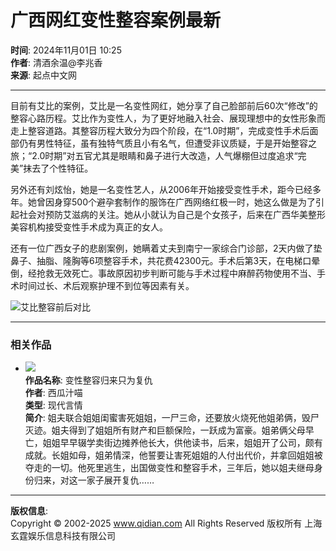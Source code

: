 # 广西网红变性整容案例最新

**时间**: 2024年11月01日 10:25  
**作者**: 清酒余温@李兆香  
**来源**: 起点中文网

---

目前有艾比的案例，艾比是一名变性网红，她分享了自己脸部前后60次“修改”的整容心路历程。艾比作为变性人，为了更好地融入社会、展现理想中的女性形象而走上整容道路。其整容历程大致分为四个阶段，在“1.0时期”，完成变性手术后面部仍有男性特征，虽有独特气质且小有名气，但遭受非议质疑，于是开始整容之旅；“2.0时期”对五官尤其是眼睛和鼻子进行大改造，人气爆棚但过度追求“完美”抹去了个性特征。

另外还有刘炫怡，她是一名变性艺人，从2006年开始接受变性手术，距今已经多年。她曾因身穿500个避孕套制作的服饰在广西网络红极一时，她这么做是为了引起社会对预防艾滋病的关注。她从小就认为自己是个女孩子，后来在广西华美整形美容机构接受变性手术成为真正的女人。

还有一位广西女子的悲剧案例，她瞒着丈夫到南宁一家综合门诊部，2天内做了垫鼻子、抽脂、隆胸等6项整容手术，共花费42300元。手术后第3天，在电梯口晕倒，经抢救无效死亡。事故原因初步判断可能与手术过程中麻醉药物使用不当、手术时间过长、术后观察护理不到位等因素有关。

![艾比整容前后对比](https://facepic.qidian.com/qd_face/349573/212/100)

---

### 相关作品

- ![](//bookcover.yuewen.com/qdbimg/349573/1040981913/180)  
  **作品名称**: 变性整容归来只为复仇  
  **作者**: 西瓜汁喵  
  **类型**: 现代言情  
  **简介**: 姐夫联合姐姐闺蜜害死姐姐，一尸三命，还要放火烧死他姐弟俩，毁尸灭迹。姐夫得到了姐姐所有财产和巨额保险，一跃成为富豪。姐弟俩父母早亡，姐姐早早辍学卖街边摊养他长大，供他读书，后来，姐姐开了公司，颇有成就。长姐如母，姐弟情深，他誓要让害死姐姐的人付出代价，并拿回姐姐被夺走的一切。他死里逃生，出国做变性和整容手术，三年后，她以姐夫继母身份归来，对这一家子展开复仇……

---

**版权信息**:  
Copyright © 2002-2025 www.qidian.com All Rights Reserved 版权所有 上海玄霆娱乐信息科技有限公司